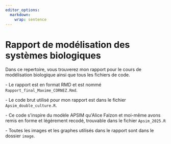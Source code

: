 ```yaml
---
editor_options: 
  markdown: 
    wrap: sentence
---
```


# Rapport de modélisation des systèmes biologiques

Dans ce repertoire, vous trouverez mon rapport pour le cours de modélisation biologique ainsi que tous les fichiers de code.

\- Le rapport est en format RMD et est nommé `Rapport_final_Maxime_CORNEZ.Rmd`.

\- Le code brut utilisé pour mon rapport est dans le fichier `Apsim_double_culture.R`.

\- Ce code s'inspire du modèle APSIM qu'Alice Falzon et moi-même avons remis en forme et légèrement recodé, trouvable dans le fichier `Apsim_2025.R`

\- Toutes les images et les graphes utilisés dans le rapport sont dans le dossier `image`.
